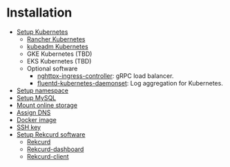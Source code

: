 # Installation
- [Setup Kubernetes](./setup-kubernetes.md)
  - [Rancher Kubernetes](./Installation-rancher.md)
  - [kubeadm Kubernetes](./Installation-kubeadm.md)
  - GKE Kubernetes (TBD)
  - EKS Kubernetes (TBD)
  - Optional software
    - [nghttpx-ingress-controller](https://github.com/zlabjp/nghttpx-ingress-lb): gRPC load balancer.
    - [fluentd-kubernetes-daemonset](https://github.com/fluent/fluentd-kubernetes-daemonset): Log aggregation for Kubernetes.
- [Setup namespace](./setup-namespace.md)
- [Setup MySQL](./setup-mysql.md)
- [Mount online storage](./mount-online-storage.md)
- [Assign DNS](./assign-dns.md)
- [Docker image](./docker-image-creation.md)
- [SSH key](./ssh-key.md)
- [Setup Rekcurd software](./setup-rekcurd.md)
  - [Rekcurd](https://github.com/rekcurd/drucker)
  - [Rekcurd-dashboard](https://github.com/rekcurd/drucker-dashboard)
  - [Rekcurd-client](https://github.com/rekcurd/drucker-client)
